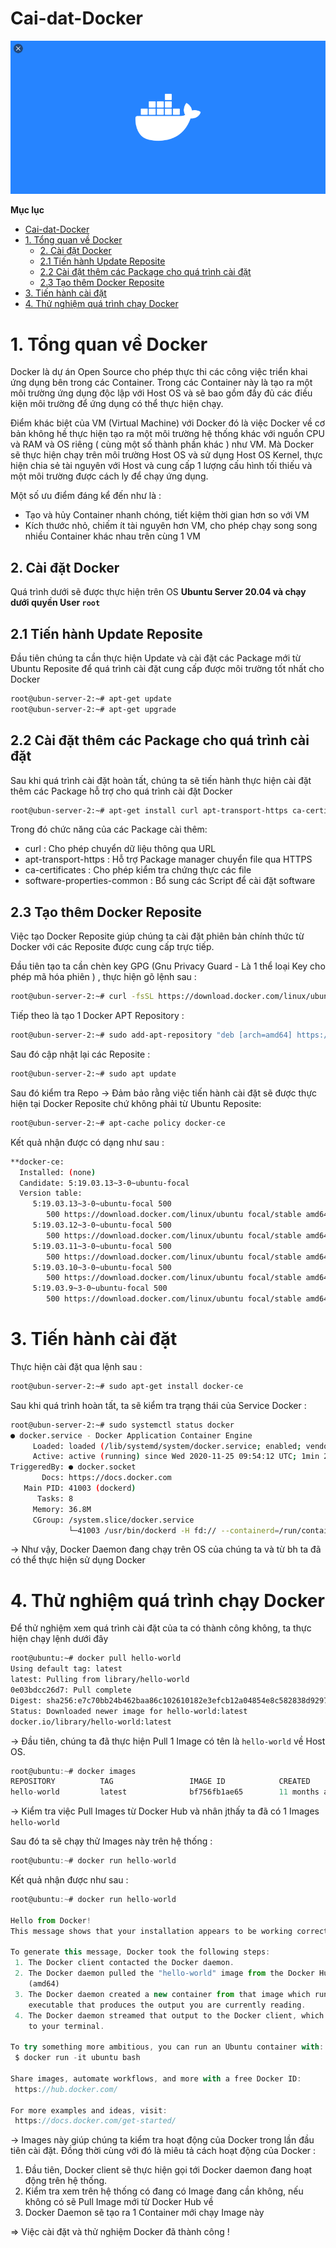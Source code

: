 # Cai-dat-Docker

![Cai-dat-Docker/Untitled.png](Cai-dat-Docker/Untitled.png)

**Mục lục**
- [Cai-dat-Docker](#cai-dat-docker)
- [1. Tổng quan về Docker](#1-tổng-quan-về-docker)
  - [2. Cài đặt Docker](#2-cài-đặt-docker)
  - [2.1 Tiến hành Update Reposite](#21-tiến-hành-update-reposite)
  - [2.2 Cài đặt thêm các Package cho quá trình cài đặt](#22-cài-đặt-thêm-các-package-cho-quá-trình-cài-đặt)
  - [2.3 Tạo thêm Docker Reposite](#23-tạo-thêm-docker-reposite)
- [3. Tiến hành cài đặt](#3-tiến-hành-cài-đặt)
- [4. Thử nghiệm quá trình chạy Docker](#4-thử-nghiệm-quá-trình-chạy-docker)

# 1. Tổng quan về Docker

Docker là dự án Open Source cho phép thực thi các công việc triển khai ứng dụng bên trong các Container. Trong các Container này là tạo ra một môi trường ứng dụng độc lập với Host OS và  sẽ bao gồm đầy đủ các điều kiện môi trường để ứng dụng có thể thực hiện chạy. 

Điểm khác biệt của VM (Virtual Machine) với Docker đó là việc Docker về cơ bản không hề thực hiện tạo ra một môi trường hệ thống khác với nguồn CPU và RAM  và OS riêng ( cùng một số thành phần khác ) như VM. Mà Docker sẽ thực hiện chạy trên môi trường Host OS và sử dụng Host OS Kernel, thực hiện chia sẻ tài nguyên với Host và cung cấp 1 lượng cấu hình tối thiếu và một môi trường được cách ly để chạy ứng dụng.

Một số ưu điểm đáng kể đến như là :

- Tạo và hủy Container nhanh chóng, tiết kiệm thời gian hơn so với VM
- Kích thước nhỏ, chiếm ít tài nguyên hơn VM, cho phép chạy song song nhiều Container khác nhau trên cùng 1 VM

## 2. Cài đặt Docker

Quá trình dưới sẽ được thực hiện trên OS **Ubuntu Server 20.04 và chạy dưới quyền User `root`**

## 2.1 Tiến hành Update Reposite

Đầu tiên chúng ta cần thực hiện Update và cài đặt các Package mới từ Ubuntu Reposite để quá trình cài đặt cung cấp được môi trường tốt nhất cho Docker

```bash
root@ubun-server-2:~# apt-get update
root@ubun-server-2:~# apt-get upgrade
```

## 2.2 Cài đặt thêm các Package cho quá trình cài đặt

Sau khi quá trình cài đặt hoàn tất, chúng ta sẽ tiến hành thực hiện cài đặt thêm các Package hỗ trợ cho quá trình cài đặt Docker

```bash
root@ubun-server-2:~# apt-get install curl apt-transport-https ca-certificates software-properties-common
```

Trong đó chức năng của các Package cài thêm:

- curl : Cho phép chuyển dữ liệu thông qua URL
- apt-transport-https : Hỗ trợ Package manager chuyển file qua HTTPS
- ca-certificates : Cho phép kiểm tra chứng thực các file
- software-properties-common : Bổ sung các Script để cài đặt software

## 2.3 Tạo thêm Docker Reposite

Việc tạo Docker Reposite giúp chúng ta cài đặt phiên bản chính thức từ Docker với các Reposite được cung cấp trực tiếp.

Đầu tiên tạo ta cần chèn key GPG (Gnu Privacy Guard - Là 1 thể loại Key cho phép mã hóa phiên ) , thực hiện gõ lệnh sau :

```bash
root@ubun-server-2:~# curl -fsSL https://download.docker.com/linux/ubuntu/gpg | sudo apt-key add -
```

Tiếp theo là tạo 1 Docker APT Repository :

```bash
root@ubun-server-2:~# sudo add-apt-repository "deb [arch=amd64] https://download.docker.com/linux/ubuntu $(lsb_release -cs) stable"
```

Sau đó cập nhật lại các Reposite :

```bash
root@ubun-server-2:~# sudo apt update
```

Sau đó kiểm tra Repo → Đảm bảo rằng việc tiến hành cài đặt sẽ được thực hiện tại Docker Reposite chứ không phải từ Ubuntu Reposite:

```bash
root@ubun-server-2:~# apt-cache policy docker-ce
```

Kết quả nhận được có dạng như sau :

```bash
**docker-ce:
  Installed: (none)
  Candidate: 5:19.03.13~3-0~ubuntu-focal
  Version table:
     5:19.03.13~3-0~ubuntu-focal 500
        500 https://download.docker.com/linux/ubuntu focal/stable amd64 Packages
     5:19.03.12~3-0~ubuntu-focal 500
        500 https://download.docker.com/linux/ubuntu focal/stable amd64 Packages
     5:19.03.11~3-0~ubuntu-focal 500
        500 https://download.docker.com/linux/ubuntu focal/stable amd64 Packages
     5:19.03.10~3-0~ubuntu-focal 500
        500 https://download.docker.com/linux/ubuntu focal/stable amd64 Packages
     5:19.03.9~3-0~ubuntu-focal 500
        500 https://download.docker.com/linux/ubuntu focal/stable amd64 Packages**
```

# 3. Tiến hành cài đặt

Thực hiện cài đặt qua lệnh sau :

```bash
root@ubun-server-2:~# sudo apt-get install docker-ce
```

Sau khi quá trình hoàn tất, ta sẽ kiểm tra trạng thái của Service Docker :

```bash
root@ubun-server-2:~# sudo systemctl status docker
● docker.service - Docker Application Container Engine
     Loaded: loaded (/lib/systemd/system/docker.service; enabled; vendor preset: enabled)
     Active: active (running) since Wed 2020-11-25 09:54:12 UTC; 1min 21s ago
TriggeredBy: ● docker.socket
       Docs: https://docs.docker.com
   Main PID: 41003 (dockerd)
      Tasks: 8
     Memory: 36.8M
     CGroup: /system.slice/docker.service
             └─41003 /usr/bin/dockerd -H fd:// --containerd=/run/containerd/containerd.sock
```

→ Như vậy, Docker Daemon đang chạy trên OS của chúng ta và từ bh ta đã có thể thực hiện sử dụng Docker

# 4. Thử nghiệm quá trình chạy Docker

Để thử nghiệm xem quá trình cài đặt của ta có thành công không, ta thực hiện chạy lệnh dưới đây

```bash
root@ubuntu:~# docker pull hello-world
Using default tag: latest
latest: Pulling from library/hello-world
0e03bdcc26d7: Pull complete 
Digest: sha256:e7c70bb24b462baa86c102610182e3efcb12a04854e8c582838d92970a09f323
Status: Downloaded newer image for hello-world:latest
docker.io/library/hello-world:latest
```

→ Đầu tiên, chúng ta đã thực hiện Pull 1 Image có tên là `hello-world` về Host OS.

```jsx
root@ubuntu:~# docker images
REPOSITORY          TAG                 IMAGE ID            CREATED             SIZE
hello-world         latest              bf756fb1ae65        11 months ago       13.3kB
```

→ Kiểm tra việc Pull Images từ Docker Hub và nhân jthấy ta đã có 1 Images `hello-world`

Sau đó ta sẽ chạy thử Images này trên hệ thống :

```jsx
root@ubuntu:~# docker run hello-world
```

Kết quả nhận được như sau :

```jsx
root@ubuntu:~# docker run hello-world

Hello from Docker!
This message shows that your installation appears to be working correctly.

To generate this message, Docker took the following steps:
 1. The Docker client contacted the Docker daemon.
 2. The Docker daemon pulled the "hello-world" image from the Docker Hub.
    (amd64)
 3. The Docker daemon created a new container from that image which runs the
    executable that produces the output you are currently reading.
 4. The Docker daemon streamed that output to the Docker client, which sent it
    to your terminal.

To try something more ambitious, you can run an Ubuntu container with:
 $ docker run -it ubuntu bash

Share images, automate workflows, and more with a free Docker ID:
 https://hub.docker.com/

For more examples and ideas, visit:
 https://docs.docker.com/get-started/
```

→ Images này giúp chúng ta kiểm tra hoạt động của Docker trong lần đầu tiên cài đặt. Đồng thời cùng với đó là miêu tả cách hoạt động của Docker :

1. Đầu tiên, Docker client sẽ thực hiện gọi tới Docker daemon đang hoạt động trên hệ thống. 
2. Kiểm tra xem trên hệ thống có đang có Image đang cần không, nếu không có sẽ Pull Image mới từ Docker Hub về
3. Docker Daemon sẽ tạo ra 1 Container mới chạy Image này

⇒ Việc cài đặt và thử nghiệm Docker đã thành công !